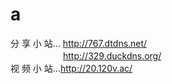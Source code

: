# a
<p>分 享 小 站...
<a href="http://767.dtdns.net/" target="_blank">http://767.dtdns.net/</a><br />
　　　　　　<a href="http://329.duckdns.org/" target="_blank">http://329.duckdns.org/</a><br />
视 频 小 站...<a href="http://20.120v.ac/" target="_blank">http://20.120v.ac/</a>
</p>
